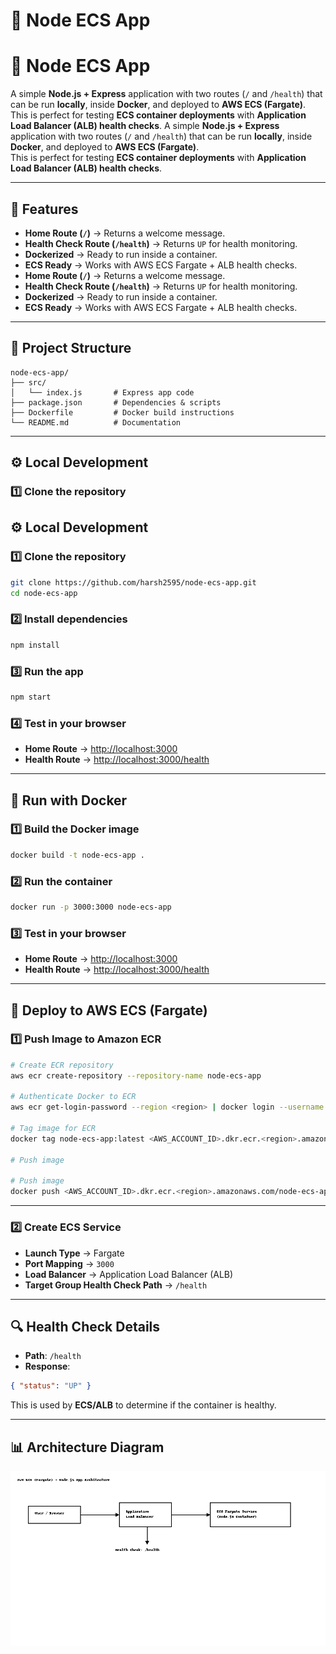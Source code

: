 # 🚀 Node ECS App
# 🚀 Node ECS App

A simple **Node.js + Express** application with two routes (`/` and `/health`) that can be run **locally**, inside **Docker**, and deployed to **AWS ECS (Fargate)**.  
This is perfect for testing **ECS container deployments** with **Application Load Balancer (ALB) health checks**.
A simple **Node.js + Express** application with two routes (`/` and `/health`) that can be run **locally**, inside **Docker**, and deployed to **AWS ECS (Fargate)**.  
This is perfect for testing **ECS container deployments** with **Application Load Balancer (ALB) health checks**.

---

## 📌 Features
- **Home Route (`/`)** → Returns a welcome message.
- **Health Check Route (`/health`)** → Returns `UP` for health monitoring.
- **Dockerized** → Ready to run inside a container.
- **ECS Ready** → Works with AWS ECS Fargate + ALB health checks.
- **Home Route (`/`)** → Returns a welcome message.
- **Health Check Route (`/health`)** → Returns `UP` for health monitoring.
- **Dockerized** → Ready to run inside a container.
- **ECS Ready** → Works with AWS ECS Fargate + ALB health checks.

---

## 📂 Project Structure
```
node-ecs-app/
├── src/
│   └── index.js       # Express app code
├── package.json       # Dependencies & scripts
├── Dockerfile         # Docker build instructions
└── README.md          # Documentation
```

---

## ⚙️ Local Development

### 1️⃣ Clone the repository
## ⚙️ Local Development

### 1️⃣ Clone the repository
```bash
git clone https://github.com/harsh2595/node-ecs-app.git
cd node-ecs-app
```

### 2️⃣ Install dependencies
```bash
npm install
```

### 3️⃣ Run the app
```bash
npm start
```

### 4️⃣ Test in your browser
- **Home Route** → [http://localhost:3000](http://localhost:3000)  
- **Health Route** → [http://localhost:3000/health](http://localhost:3000/health)

---

## 🐳 Run with Docker

### 1️⃣ Build the Docker image
```bash
docker build -t node-ecs-app .
```

### 2️⃣ Run the container
```bash
docker run -p 3000:3000 node-ecs-app
```

### 3️⃣ Test in your browser
- **Home Route** → [http://localhost:3000](http://localhost:3000)  
- **Health Route** → [http://localhost:3000/health](http://localhost:3000/health)

---

## 🚀 Deploy to AWS ECS (Fargate)

### 1️⃣ Push Image to Amazon ECR
```bash
# Create ECR repository
aws ecr create-repository --repository-name node-ecs-app

# Authenticate Docker to ECR
aws ecr get-login-password --region <region> | docker login --username AWS --password-stdin <AWS_ACCOUNT_ID>.dkr.ecr.<region>.amazonaws.com

# Tag image for ECR
docker tag node-ecs-app:latest <AWS_ACCOUNT_ID>.dkr.ecr.<region>.amazonaws.com/node-ecs-app:latest

# Push image

# Push image
docker push <AWS_ACCOUNT_ID>.dkr.ecr.<region>.amazonaws.com/node-ecs-app:latest
```

---

### 2️⃣ Create ECS Service
- **Launch Type** → Fargate  
- **Port Mapping** → `3000`  
- **Load Balancer** → Application Load Balancer (ALB)  
- **Target Group Health Check Path** → `/health`  

---

## 🔍 Health Check Details
- **Path**: `/health`
- **Response**:
```json
{ "status": "UP" }
```
This is used by **ECS/ALB** to determine if the container is healthy.

---

## 📊 Architecture Diagram
![Architecture Diagram](node-ecs-architecture.png)
